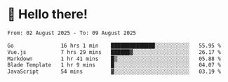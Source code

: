 # 👋 Hello there!

<!--START_SECTION:waka-->

```txt
From: 02 August 2025 - To: 09 August 2025

Go               16 hrs 1 min    ██████████████░░░░░░░░░░░   55.95 %
Vue.js           7 hrs 29 mins   ██████▓░░░░░░░░░░░░░░░░░░   26.17 %
Markdown         1 hr 41 mins    █▒░░░░░░░░░░░░░░░░░░░░░░░   05.88 %
Blade Template   1 hr 9 mins     █░░░░░░░░░░░░░░░░░░░░░░░░   04.07 %
JavaScript       54 mins         ▓░░░░░░░░░░░░░░░░░░░░░░░░   03.19 %
```

<!--END_SECTION:waka-->
